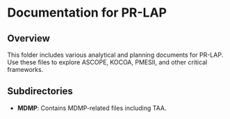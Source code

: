 # Documentation for PR-LAP

## Overview
This folder includes various analytical and planning documents for PR-LAP. Use these files to explore ASCOPE, KOCOA, PMESII, and other critical frameworks.

## Subdirectories
- **MDMP**: Contains MDMP-related files including TAA.
